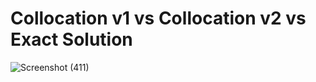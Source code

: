 # Collocation v1 vs Collocation v2 vs Exact Solution

![Screenshot (411)](https://user-images.githubusercontent.com/31140264/103401550-466e0300-4b6f-11eb-9686-cd9e8b7a2c36.png)
